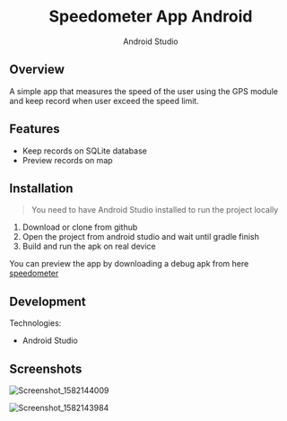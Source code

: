 <h1 align="center">
Speedometer App Android
</h1>

<p align="center">Android Studio<p>

## Overview

A simple app that measures the speed of the user using the GPS module and keep record when user exceed the speed limit.

## Features

- Keep records on SQLite database
- Preview records on map

## Installation

> You need to have Android Studio installed to run the project locally

 1) Download or clone from github
 2) Open the project from android studio and wait until gradle finish
 3) Build and run the apk on real device
 
 You can preview the app by downloading a debug apk from here [speedometer](https://drive.google.com/open?id=1O8BqQMY4PGVn7oi8-909Idb8SwwWPOuY)
 

## Development
Technologies:
- Android Studio

## Screenshots

![Screenshot_1582144009](https://user-images.githubusercontent.com/3619970/74873217-75202800-5367-11ea-8a2c-b878287a054c.png)

![Screenshot_1582143984](https://user-images.githubusercontent.com/3619970/74873222-78b3af00-5367-11ea-9804-62223082e1af.png)





